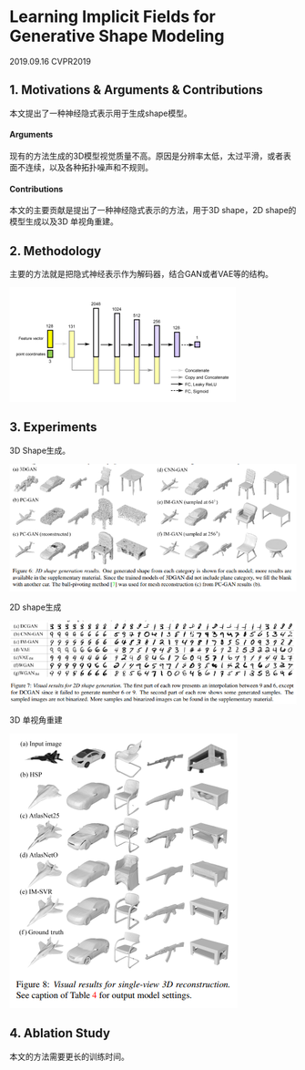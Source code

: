 # Learning Implicit Fields for Generative Shape Modeling

2019.09.16 CVPR2019

## 1. Motivations & Arguments & Contributions

本文提出了一种神经隐式表示用于生成shape模型。  

#### Arguments

现有的方法生成的3D模型视觉质量不高。原因是分辨率太低，太过平滑，或者表面不连续，以及各种拓扑噪声和不规则。  

#### Contributions

本文的主要贡献是提出了一种神经隐式表示的方法，用于3D shape，2D shape的模型生成以及3D 单视角重建。  

## 2. Methodology

主要的方法就是把隐式神经表示作为解码器，结合GAN或者VAE等的结构。  

![img](res/054/001.PNG)

## 3. Experiments

3D Shape生成。  

![img](res/054/002.PNG)

2D shape生成  

![img](res/054/003.PNG)

3D 单视角重建  

![img](res/054/004.PNG)

## 4. Ablation Study

本文的方法需要更长的训练时间。